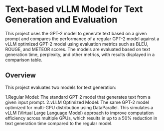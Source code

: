 # Text-based vLLM Model for Text Generation and Evaluation
This project uses the GPT-2 model to generate text based on a given prompt and compares the performance of a regular GPT-2 model against a vLLM optimized GPT-2 model using evaluation metrics such as BLEU, ROUGE, and METEOR scores. The models are evaluated based on text generation time, perplexity, and other metrics, with results displayed in a comparison table.

## Overview
This project evaluates two models for text generation:

1.Regular Model: The standard GPT-2 model that generates text from a given input prompt.
2.vLLM Optimized Model: The same GPT-2 model optimized for multi-GPU distribution using DataParallel. This simulates a vLLM (Virtual Large Language Model) approach to improve computation efficiency across multiple GPUs, which results in up to a 50% reduction in text generation time compared to the regular model.
